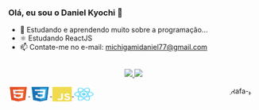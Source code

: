 ### Olá, eu sou o Daniel Kyochi 👋


- 🔭 Estudando e aprendendo muito sobre a programação...
- ⚛️ Estudando ReactJS
- 📫 Contate-me no e-mail: michigamidaniel77@gmail.com
##
<div align="center">
  <a href="https://github.com/kyochi7">
  <img height="180em" src="https://github-readme-stats.vercel.app/api?username=kyochi7&show_icons=true&theme=dark&include_all_commits=true&count_private=true"/>
  <img height="180em" src="https://github-readme-stats.vercel.app/api/top-langs/?username=kyochi7&layout=compact&langs_count=7&theme=dark"/>
</div>
<div style="display: inline_block"><br>
  <img align="center" alt="Rafa-HTML" height="30" width="40" src="https://raw.githubusercontent.com/devicons/devicon/master/icons/html5/html5-original.svg">
  <img align="center" alt="Rafa-CSS" height="30" width="40" src="https://raw.githubusercontent.com/devicons/devicon/master/icons/css3/css3-original.svg">
  <img align="center" alt="Rafa-Js" height="30" width="40" src="https://raw.githubusercontent.com/devicons/devicon/master/icons/javascript/javascript-plain.svg">
  <img align="center" alt="Rafa-React" height="30" width="40" src="https://raw.githubusercontent.com/devicons/devicon/master/icons/react/react-original.svg">
  <img align="right" alt="Rafa-pic" height="150" style="border-radius:50%;" src="https://github.com/kyochi7.png">
</div>

##
